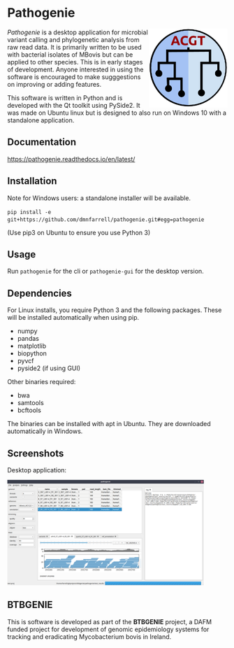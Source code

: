 # Pathogenie

<img align="right" src=pathogenie/logo.png width=180px>

_Pathogenie_ is a desktop application for microbial variant calling and phylogenetic analysis from raw read data. It is primarily written to be used with bacterial isolates of MBovis but can be applied to other species. This is in early stages of development. Anyone interested in using the software is encouraged to make sugggestions on improving or adding features.

This software is written in Python and is developed with the Qt toolkit using PySide2. It was made on Ubuntu linux but is designed to also run on Windows 10 with a standalone application.

## Documentation

https://pathogenie.readthedocs.io/en/latest/

## Installation

Note for Windows users: a standalone installer will be available.

`pip install -e git+https://github.com/dmnfarrell/pathogenie.git#egg=pathogenie`

(Use pip3 on Ubuntu to ensure you use Python 3)

## Usage

Run `pathogenie` for the cli or `pathogenie-gui` for the desktop version.

## Dependencies

For Linux installs, you require Python 3 and the following packages. These will be installed automatically when using pip.

* numpy
* pandas
* matplotlib
* biopython
* pyvcf
* pyside2 (if using GUI)

Other binaries required:

* bwa
* samtools
* bcftools

The binaries can be installed with apt in Ubuntu. They are downloaded automatically in Windows.

## Screenshots

Desktop application:

<img src=img/scr1.png width=450px>

## BTBGENIE

This is software is developed as part of the **BTBGENIE** project, a DAFM funded project for development of genomic epidemiology systems for tracking and eradicating Mycobacterium bovis in Ireland.
